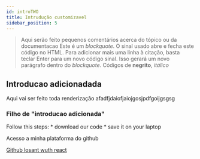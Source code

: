 ```yaml
--- 
id: introTWO
title: Intrudução customizavel 
sidebar_position: 5
---
```



> Aqui serão feito pequenos comentários acerca do tópico ou da documentacao 
>Este é um *blockquote*. O sinal usado abre e fecha este código no HTML. 
>Para adicionar mais uma linha à citação, basta teclar Enter para um novo
>código sinal. Isso gerará um novo parágrafo dentro do *blockquote*.
>Códigos de **negrito**, _itálico_ 
## Introducao adicionadada 

Aqui vai ser feito toda renderização afadfjdaiofjaiojgosjpdfgoijgsgsg


### Filho de "introducao adicionada"

Follow this steps: 
    * download our code 
    * save it on your laptop 


Acesso a minha plataforma do github 

[Github losant  wuth react ](https://github.com/Losant/losant-react-experience)